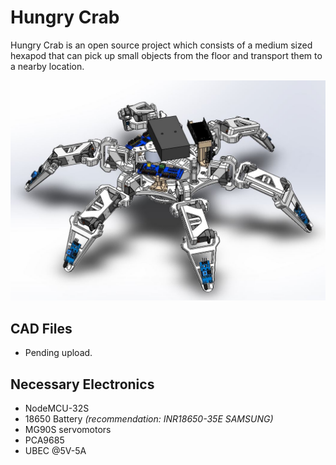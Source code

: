 # Hungry Crab
Hungry Crab is an open source project which consists of a medium sized hexapod that can pick up small objects from the floor and transport them to a nearby location.

![CAD image of current Hungry Crab](cad-image.JPG "CAD image of current Hungry Crab")

## CAD Files
* Pending upload.

## Necessary Electronics
* NodeMCU-32S
* 18650 Battery *(recommendation: INR18650-35E SAMSUNG)*
* MG90S servomotors
* PCA9685
* UBEC @5V-5A